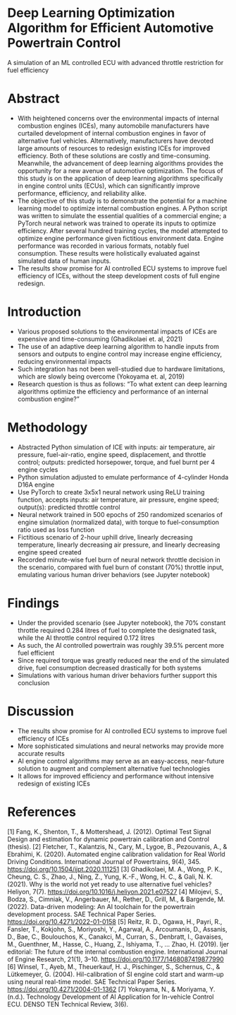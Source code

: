 # Deep Learning Optimization Algorithm for Efficient Automotive Powertrain Control
A simulation of an ML controlled ECU with advanced throttle restriction for fuel efficiency

# Abstract
- With heightened concerns over the environmental impacts of internal combustion engines (ICEs), many automobile manufacturers have curtailed development of internal combustion engines in favor of alternative fuel vehicles. Alternatively, manufacturers have devoted large amounts of resources to redesign existing ICEs for improved efficiency. Both of these solutions are costly and time-consuming. Meanwhile, the advancement of deep learning algorithms provides the opportunity for a new avenue of automotive optimization. The focus of this study is on the application of deep learning algorithms specifically in engine control units (ECUs), which can significantly improve performance, efficiency, and reliability alike.
- The objective of this study is to demonstrate the potential for a machine learning model to optimize internal combustion engines. A Python script was written to simulate the essential qualities of a commercial engine; a PyTorch neural network was trained to operate its inputs to optimize efficiency. After several hundred training cycles, the model attempted to optimize engine performance given fictitious environment data. Engine performance was recorded in various formats, notably fuel consumption. These results were holistically evaluated against simulated data of human inputs.
- The results show promise for AI controlled ECU systems to improve fuel efficiency of ICEs, without the steep development costs of full engine redesign.

# Introduction
- Various proposed solutions to the environmental impacts of ICEs are expensive and time-consuming (Ghadikolaei et. al, 2021)
- The use of an adaptive deep learning algorithm to handle inputs from sensors and outputs to engine control may increase engine efficiency, reducing environmental impacts
- Such integration has not been well-studied due to hardware limitations, which are slowly being overcome (Yokoyama et. al, 2019)
- Research question is thus as follows: “To what extent can deep learning algorithms optimize the efficiency and performance of an internal combustion engine?”

# Methodology
- Abstracted Python simulation of ICE with inputs: air temperature, air pressure, fuel-air-ratio, engine speed, displacement, and throttle control; outputs: predicted horsepower, torque, and fuel burnt per 4 engine cycles
- Python simulation adjusted to emulate performance of 4-cylinder Honda D16A engine
- Use PyTorch to create 3x5x1 neural network using ReLU training function, accepts inputs: air temperature, air pressure, engine speed; output(s): predicted throttle control
- Neural network trained in 500 epochs of 250 randomized scenarios of engine simulation (normalized data), with torque to fuel-consumption ratio used as loss function
- Fictitious scenario of 2-hour uphill drive, linearly decreasing temperature, linearly decreasing air pressure, and linearly decreasing engine speed created
- Recorded minute-wise fuel burn of neural network throttle decision in the scenario, compared with fuel burn of constant (70%) throttle input, emulating various  human driver behaviors (see Jupyter notebook)

# Findings
- Under the provided scenario (see Jupyter notebook), the 70% constant throttle required 0.284 litres of fuel to complete the designated task, while the AI throttle control required 0.172 litres
- As such, the AI controlled powertrain was roughly 39.5% percent more fuel efficient
- Since required torque was greatly reduced near the end of the simulated drive, fuel consumption decreased drastically for both systems
- Simulations with various human driver behaviors further support this conclusion

# Discussion
- The results show promise for AI controlled ECU systems to improve fuel efficiency of ICEs
- More sophisticated simulations and neural networks may provide more accurate results
- AI engine control algorithms may serve as an easy-access, near-future solution to augment and complement alternative fuel technologies
- It allows for improved efficiency and performance without intensive redesign of existing ICEs

# References
[1] Fang, K., Shenton, T., & Mottershead, J. (2012). Optimal Test Signal Design and estimation for dynamic powertrain calibration and Control (thesis). 
[2] Fletcher, T., Kalantzis, N., Cary, M., Lygoe, B., Pezouvanis, A., & Ebrahimi, K. (2020). Automated engine calibration validation for Real World Driving Conditions. International Journal of Powertrains, 9(4), 345. https://doi.org/10.1504/ijpt.2020.111251 
[3] Ghadikolaei, M. A., Wong, P. K., Cheung, C. S., Zhao, J., Ning, Z., Yung, K.-F., Wong, H. C., & Gali, N. K. (2021). Why is the world not yet ready to use alternative fuel vehicles? Heliyon, 7(7). https://doi.org/10.1016/j.heliyon.2021.e07527 
[4] Milojevi, S., Bodza, S., Cimniak, V., Angerbauer, M., Rether, D., Grill, M., & Bargende, M. (2022). Data-driven modeling: An AI toolchain for the powertrain development process. SAE Technical Paper Series. https://doi.org/10.4271/2022-01-0158 
[5] Reitz, R. D., Ogawa, H., Payri, R., Fansler, T., Kokjohn, S., Moriyoshi, Y., Agarwal, A., Arcoumanis, D., Assanis, D., Bae, C., Boulouchos, K., Canakci, M., Curran, S., Denbratt, I., Gavaises, M., Guenthner, M., Hasse, C., Huang, Z., Ishiyama, T., … Zhao, H. (2019). Ijer editorial: The future of the internal combustion engine. International Journal of Engine Research, 21(1), 3–10. https://doi.org/10.1177/1468087419877990 
[6] Winsel, T., Ayeb, M., Theuerkauf, H. J., Pischinger, S., Schernus, C., & Lütkemeyer, G. (2004). Hil-calibration of SI engine cold start and warm-up using neural real-time model. SAE Technical Paper Series. https://doi.org/10.4271/2004-01-1362 
[7] Yokoyama, N., & Moriyama, Y. (n.d.). Technology Development of AI Application for In-vehicle Control ECU. DENSO TEN Technical Review, 3(6). 
